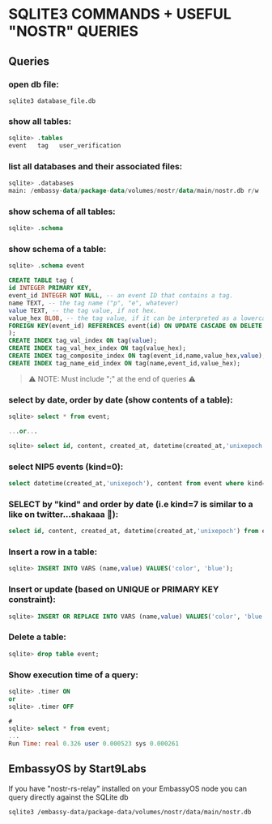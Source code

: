# SQLITE3 COMMANDS + USEFUL "NOSTR" QUERIES

## Queries

### open db file:
```
sqlite3 database_file.db
```

### show all tables:

```sql
sqlite> .tables
event   tag   user_verification
```

### list all databases and their associated files:
```sql
sqlite> .databases
main: /embassy-data/package-data/volumes/nostr/data/main/nostr.db r/w
```

### show schema of all tables:
```sql
sqlite> .schema
```

### show schema of a table:
```sql
sqlite> .schema event

CREATE TABLE tag (
id INTEGER PRIMARY KEY,
event_id INTEGER NOT NULL, -- an event ID that contains a tag.
name TEXT, -- the tag name ("p", "e", whatever)
value TEXT, -- the tag value, if not hex.
value_hex BLOB, -- the tag value, if it can be interpreted as a lowercase hex string.
FOREIGN KEY(event_id) REFERENCES event(id) ON UPDATE CASCADE ON DELETE CASCADE
);
CREATE INDEX tag_val_index ON tag(value);
CREATE INDEX tag_val_hex_index ON tag(value_hex);
CREATE INDEX tag_composite_index ON tag(event_id,name,value_hex,value);
CREATE INDEX tag_name_eid_index ON tag(name,event_id,value_hex);
```
> ⚠️ NOTE: Must include ";" at the end of queries ⚠️
### select by date, order by date (show contents of a table):
```sql
sqlite> select * from event;

...or...

sqlite> select id, content, created_at, datetime(created_at,'unixepoch') from event where created_at > 1673579350 order by created_at desc limit 1;
```

### select NIP5 events (kind=0):
```sql
select datetime(created_at,'unixepoch'), content from event where kind=0 order by created_at desc;
```


### SELECT by "kind" and order by date (i.e kind=7 is similar to a like on twitter...shakaaa 🤙):
```sql
select id, content, created_at, datetime(created_at,'unixepoch') from event where kind=7 order by created_at desc;
```

### Insert a row in a table:
```sql
sqlite> INSERT INTO VARS (name,value) VALUES('color', 'blue');
```

### Insert or update (based on UNIQUE or PRIMARY KEY constraint):
```sql
sqlite> INSERT OR REPLACE INTO VARS (name,value) VALUES('color', 'blue');
```

### Delete a table:
```sql
sqlite> drop table event;
```

### Show execution time of a query:
```sql
sqlite> .timer ON
or
sqlite> .timer OFF

#
sqlite> select * from event;
...
Run Time: real 0.326 user 0.000523 sys 0.000261
```

## EmbassyOS by Start9Labs
If you have "nostr-rs-relay" installed on your EmbassyOS node you can query directly against the SQLite db
```bash
sqlite3 /embassy-data/package-data/volumes/nostr/data/main/nostr.db
```
